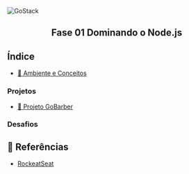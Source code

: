 <img alt="GoStack" src="https://www.pinclipart.com/picdir/big/102-1024726_related-wallpapers-node-js-logo-png-clipart.png" />
<h2 align="center">
  Fase 01 Dominando o Node.js
</h2>

## Índice

- [:book: Ambiente e Conceitos](https://github.com/kaellandrade/GoStack_Bootcamp/tree/main/Fase01_DominandoNodeJS/01modulo)

### Projetos

- [ :barber: Projeto GoBarber](https://github.com/kaellandrade/GoStack_Bootcamp/tree/main/Fase01_DominandoNodeJS/02gobarber)

### Desafios

## :memo: Referências

- [RockeatSeat](https://www.rocketseat.com.br/)
